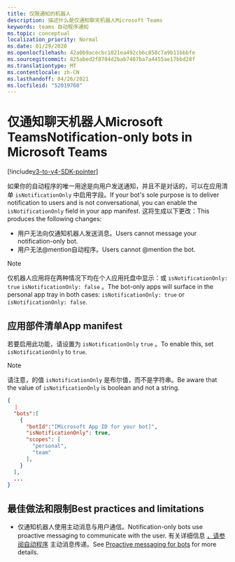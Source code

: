 ```yaml
---
title: 仅限通知的机器人
description: 描述什么是仅通知聊天机器人Microsoft Teams
keywords: teams 自动程序通知
ms.topic: conceptual
localization_priority: Normal
ms.date: 01/29/2020
ms.openlocfilehash: 42a0b9acecbc1821ea492cb6c850c7a9b11bbbfe
ms.sourcegitcommit: 825abed2f8784d2bab7407ba7a4455ae17bbd28f
ms.translationtype: MT
ms.contentlocale: zh-CN
ms.lasthandoff: 04/26/2021
ms.locfileid: "52019760"
---
```

# <a name="notification-only-bots-in-microsoft-teams"></a><span data-ttu-id="d5b84-104">仅通知聊天机器人Microsoft Teams</span><span class="sxs-lookup"><span data-stu-id="d5b84-104">Notification-only bots in Microsoft Teams</span></span>

[!include[v3-to-v4-SDK-pointer](~/includes/v3-to-v4-pointer-bots.md)]

<span data-ttu-id="d5b84-105">如果你的自动程序的唯一用途是向用户发送通知，并且不是对话的，可以在应用清单 `isNotificationOnly` 中启用字段。</span><span class="sxs-lookup"><span data-stu-id="d5b84-105">If your bot's sole purpose is to deliver notification to users and is not conversational, you can enable the `isNotificationOnly` field in your app manifest.</span></span> <span data-ttu-id="d5b84-106">这将生成以下更改：</span><span class="sxs-lookup"><span data-stu-id="d5b84-106">This produces the following changes:</span></span>

* <span data-ttu-id="d5b84-107">用户无法向仅通知机器人发送消息。</span><span class="sxs-lookup"><span data-stu-id="d5b84-107">Users cannot message your notification-only bot.</span></span>
* <span data-ttu-id="d5b84-108">用户无法@mention自动程序。</span><span class="sxs-lookup"><span data-stu-id="d5b84-108">Users cannot @mention the bot.</span></span>

> [!NOTE]
> <span data-ttu-id="d5b84-109">仅机器人应用将在两种情况下均在个人应用托盘中显示：或 `isNotificationOnly: true` `isNotificationOnly: false` 。</span><span class="sxs-lookup"><span data-stu-id="d5b84-109">The bot-only apps will surface in the personal app tray in both cases: `isNotificationOnly: true` or `isNotificationOnly: false`.</span></span>

## <a name="app-manifest"></a><span data-ttu-id="d5b84-110">应用部件清单</span><span class="sxs-lookup"><span data-stu-id="d5b84-110">App manifest</span></span>

<span data-ttu-id="d5b84-111">若要启用此功能，请设置为 `isNotificationOnly` `true` 。</span><span class="sxs-lookup"><span data-stu-id="d5b84-111">To enable this, set `isNotificationOnly` to `true`.</span></span>

> [!NOTE]
> <span data-ttu-id="d5b84-112">请注意，的值 `isNotificationOnly` 是布尔值，而不是字符串。</span><span class="sxs-lookup"><span data-stu-id="d5b84-112">Be aware that the value of `isNotificationOnly` is boolean and not a string.</span></span>

```json
{
  ⋮
  "bots":[
    {
      "botId":"[Microsoft App ID for your bot]",
      "isNotificationOnly": true,
      "scopes": [
        "personal",
        "team"
      ],
    }
  ],
  ...
}
```

## <a name="best-practices-and-limitations"></a><span data-ttu-id="d5b84-113">最佳做法和限制</span><span class="sxs-lookup"><span data-stu-id="d5b84-113">Best practices and limitations</span></span>

* <span data-ttu-id="d5b84-114">仅通知机器人使用主动消息与用户通信。</span><span class="sxs-lookup"><span data-stu-id="d5b84-114">Notification-only bots use proactive messaging to communicate with the user.</span></span> <span data-ttu-id="d5b84-115">有关详细信息 [，请参阅自动程序](~/resources/bot-v3/bot-conversations/bots-conv-proactive.md) 主动消息传递。</span><span class="sxs-lookup"><span data-stu-id="d5b84-115">See [Proactive messaging for bots](~/resources/bot-v3/bot-conversations/bots-conv-proactive.md) for more details.</span></span>
